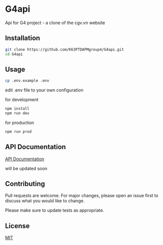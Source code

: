 # G4api

Api for G4 project - a clone of the cgv.vn website

## Installation

```bash
git clone https://github.com/K63PTDAPMgroup4/G4api.git
cd G4api
```

## Usage

```bash
cp .env.example .env
```

edit .env file to your own configuration

for development

```bash
npm install
npm run dev
```

for production

```bash
npm run prod
```

## API Documentation
[API Documentation](https://documenter.getpostman.com)

will be updated soon

## Contributing

Pull requests are welcome. For major changes, please open an issue first to discuss what you would like to change.

Please make sure to update tests as appropriate.

## License
[MIT](https://choosealicense.com/licenses/mit)